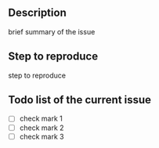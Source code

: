 ## Description

brief summary of the issue

## Step to reproduce

step to reproduce

## Todo list of the current issue

- [ ] check mark 1
- [ ] check mark 2
- [ ] check mark 3
